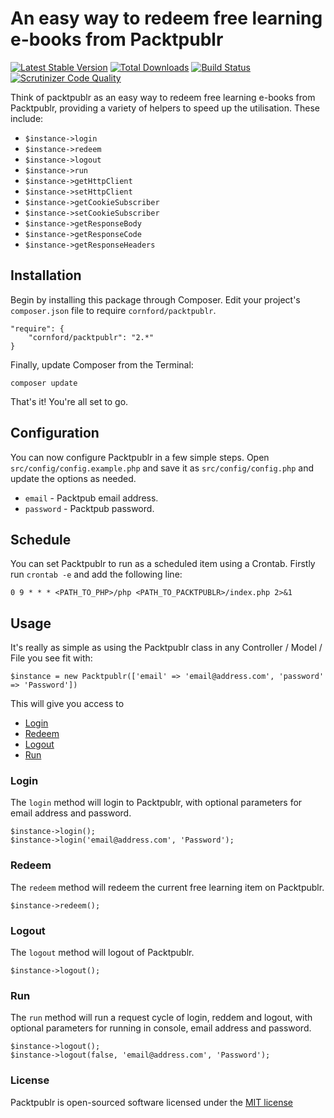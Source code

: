 # An easy way to redeem free learning e-books from Packtpublr

[![Latest Stable Version](https://poser.pugx.org/cornford/Packtpublr/version.png)](https://packagist.org/packages/cornford/packtpublr)
[![Total Downloads](https://poser.pugx.org/cornford/packtpublr/d/total.png)](https://packagist.org/packages/cornford/packtpublr)
[![Build Status](https://travis-ci.org/bradcornford/Packtpublr.svg?branch=master)](https://travis-ci.org/bradcornford/Packtpublr)
[![Scrutinizer Code Quality](https://scrutinizer-ci.com/g/bradcornford/Packtpublr/badges/quality-score.png?b=master)](https://scrutinizer-ci.com/g/bradcornford/Packtpublr/?branch=master)

Think of packtpublr as an easy way to redeem free learning e-books from Packtpublr, providing a variety of helpers to speed up the utilisation. These include:

- `$instance->login`
- `$instance->redeem`
- `$instance->logout`
- `$instance->run`
- `$instance->getHttpClient`
- `$instance->setHttpClient`
- `$instance->getCookieSubscriber`
- `$instance->setCookieSubscriber`
- `$instance->getResponseBody`
- `$instance->getResponseCode`
- `$instance->getResponseHeaders`

## Installation

Begin by installing this package through Composer. Edit your project's `composer.json` file to require `cornford/packtpublr`.

	"require": {
		"cornford/packtpublr": "2.*"
	}

Finally, update Composer from the Terminal:

	composer update

That's it! You're all set to go.

## Configuration

You can now configure Packtpublr in a few simple steps. Open `src/config/config.example.php` and save it as `src/config/config.php` and update the options as needed.

- `email` - Packtpub email address.
- `password` - Packtpub password.

## Schedule

You can set Packtpublr to run as a scheduled item using a Crontab. Firstly run `crontab -e` and add the following line:

`0 9 * * * <PATH_TO_PHP>/php <PATH_TO_PACKTPUBLR>/index.php 2>&1`

## Usage

It's really as simple as using the Packtpublr class in any Controller / Model / File you see fit with:

`$instance = new Packtpublr(['email' => 'email@address.com', 'password' => 'Password'])`

This will give you access to

- [Login](#login)
- [Redeem](#redeem)
- [Logout](#logout)
- [Run](#run)

### Login

The `login` method will login to Packtpublr, with optional parameters for email address and password.

	$instance->login();
	$instance->login('email@address.com', 'Password');

### Redeem

The `redeem` method will redeem the current free learning item on Packtpublr.

	$instance->redeem();

### Logout

The `logout` method will logout of Packtpublr.

	$instance->logout();

### Run

The `run` method will run a request cycle of login, reddem and logout, with optional parameters for running in console, email address and password.

	$instance->logout();
	$instance->logout(false, 'email@address.com', 'Password');

### License

Packtpublr is open-sourced software licensed under the [MIT license](http://opensource.org/licenses/MIT)